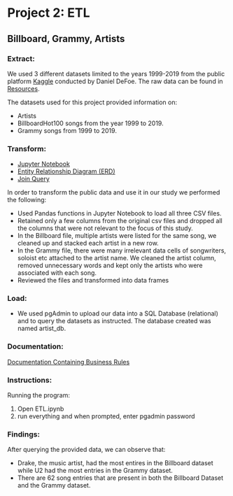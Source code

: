 # Project 2: ETL

## Billboard, Grammy, Artists
### Extract: 

We used 3 different datasets limited to the years 1999-2019 from the public platform [Kaggle](https://www.kaggle.com/danield2255/data-on-songs-from-billboard-19992019/version/1) conducted by Daniel DeFoe. The raw data can be found in [Resources](https://github.com/FrankJiang1208/project_2/tree/main/Resources).

The datasets used for this project provided information on:
* Artists
* BillboardHot100 songs from the year 1999 to 2019.
* Grammy songs from 1999 to 2019.

### Transform:

* [Jupyter Notebook](https://github.com/FrankJiang1208/project_2/blob/main/ETL.ipynb)
* [Entity Relationship Diagram (ERD)](https://github.com/FrankJiang1208/project_2/blob/main/ERDiagram.PNG)
* [Join Query](https://github.com/FrankJiang1208/project_2/blob/main/joinqueries.sql)

In order to transform the public data and use it in our study we performed the following:
* Used Pandas functions in Jupyter Notebook to load all three CSV files.
* Retained only a few columns from the original csv files and dropped all the columns that were not relevant to the focus of this study.
* In the Billboard file, multiple artists were listed for the same song, we cleaned up and stacked each artist in a new row. 
* In the Grammy file, there were many irrelevant data cells of songwriters, soloist etc attached to the artist name. We cleaned the artist column, removed unnecessary words and kept only the artists who were associated with each song. 
* Reviewed the files and transformed into data frames

### Load:

* We used pgAdmin to upload our data into a SQL Database (relational) and to query the datasets as instructed. The database created was named artist_db.

### Documentation:

[Documentation Containing Business Rules](https://github.com/FrankJiang1208/project_2/blob/main/Documentation.xlsx)

### Instructions:
Running the program:

1. Open ETL.ipynb
2. run everything and when prompted, enter pgadmin password

### Findings: 

After querying the provided data, we can observe that:
* Drake, the music artist, had the most entires in the Billboard dataset while U2 had the most entries in the Grammy dataset.
* There are 62 song entries that are present in both the Billboard Dataset and the Grammy dataset.



    
    




